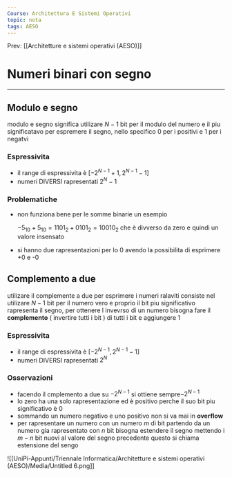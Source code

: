 ```yaml
---
Course: Architettura E Sistemi Operativi
topic: nota
tags: AESO
---
```


Prev: [[Architetture e sistemi operativi (AESO)]]

# Numeri binari  con segno
---


## Modulo e segno

modulo e segno significa utilizare $N-1$ bit per il modulo del numero e il piu significatavo per espremere il segno, nello specifico $0$  per i positivi e $1$ per i negatvi

### Espressivita

- il range di espressivita è $[-2^{N-1}+1,2^{N-1}-1]$
- numeri DIVERSI rapresentati $2^N-1$

### Problematiche

- non funziona bene per le somme binarie un esempio

    $-5_{10} + 5_{10} = 1101_2  + 0101_2 = 10010_2$ che è divverso da zero e quindi un valore insensato

- si hanno due rapresentazioni per lo 0 avendo la possibilita di esprimere +0 e -0

## Complemento a due

utilizare il complemente a due per esprimere i numeri ralaviti consiste nel utilizare $N-1$ bit per il numero vero e proprio il bit piu significativo rapresenta il segno, per ottenere l invevrso di un numero bisogna fare il **complemento** ( invertire tutti i bit ) di tutti i bit e aggiungere $1$

### Espressivita

- il range di espressivita è $[-2^{N-1},2^{N-1}-1]$
- numeri DIVERSI rapresentati $2^N$

### Osservazioni

- facendo il cmplemento a due su $-2^{N-1}$ si ottiene sempre$-2^{N-1}$
- lo zero ha una solo rapresentazione ed è positivo perche il suo bit piu significativo è $0$
- sommando un numero negativo e uno positivo non si va mai in **overflow**
- per rapresentare un numero con un numero $m$ di bit partendo da un numero gia rapresentato con $n$  bit bisogna estendere il segno mettendo i $m-n$  bit nuovi al valore del segno precedente questo si chiama estensione del sengo

![[UniPi-Appunti/Triennale Informatica/Architetture e sistemi operativi (AESO)/Media/Untitled 6.png]]
